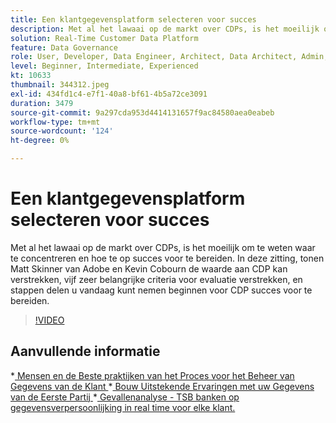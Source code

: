 ```yaml
---
title: Een klantgegevensplatform selecteren voor succes
description: Met al het lawaai op de markt over CDPs, is het moeilijk om te weten waar te concentreren en hoe te op succes voor te bereiden.
solution: Real-Time Customer Data Platform
feature: Data Governance
role: User, Developer, Data Engineer, Architect, Data Architect, Admin, Leader
level: Beginner, Intermediate, Experienced
kt: 10633
thumbnail: 344312.jpeg
exl-id: 434fd1c4-e7f1-40a8-bf61-4b5a72ce3091
duration: 3479
source-git-commit: 9a297cda953d4414131657f9ac84580aea0eabeb
workflow-type: tm+mt
source-wordcount: '124'
ht-degree: 0%

---
```


# Een klantgegevensplatform selecteren voor succes

Met al het lawaai op de markt over CDPs, is het moeilijk om te weten waar te concentreren en hoe te op succes voor te bereiden. In deze zitting, tonen Matt Skinner van Adobe en Kevin Cobourn de waarde aan CDP kan verstrekken, vijf zeer belangrijke criteria voor evaluatie verstrekken, en stappen delen u vandaag kunt nemen beginnen voor CDP succes voor te bereiden.

>[!VIDEO](https://video.tv.adobe.com/v/344312/?quality=12&learn=on)

## Aanvullende informatie

*[ Mensen en de Beste praktijken van het Proces voor het Beheer van Gegevens van de Klant ](people-and-process.md)
*[ Bouw Uitstekende Ervaringen met uw Gegevens van de Eerste Partij ](https://experienceleague.adobe.com/docs/events/customer-data-management-voices-recordings/industry/build-superb-experiences-with-your-first-party-data.html)
*[ Gevallenanalyse - TSB banken op gegevensverpersoonlijking in real time voor elke klant.](https://business.adobe.com/customer-success-stories/tsb-case-study.html)
